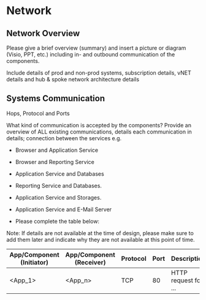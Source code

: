 # Network

## Network Overview

Please give a brief overview (summary) and insert a picture or diagram (Visio, PPT, etc.) including in- and outbound communication of the components.

Include details of prod and non-prod systems, subscription details, vNET details and hub & spoke network architecture details

## Systems Communication

Hops, Protocol and Ports

What kind of communication is accepted by the components?
Provide an overview of ALL existing communications, details each communication in details; connection between the services e.g.

* Browser and Application Service
* Browser and Reporting Service
* Application Service and Databases
* Reporting Service and Databases.
* Application Service and Storages.
* Application Service and E-Mail Server

* Please complete the table below:

Note: If details are not available at the time of design, please make sure to add them later and indicate why they are not available at this point of time.

| App/Component (Initiator) | App/Component (Receiver) | Protocol  | Port | Description          |
|---------------------------|--------------------------|-----------|------|----------------------|
| <App_1>                   | <App_n>                  | TCP       | 80   | HTTP request for ... |